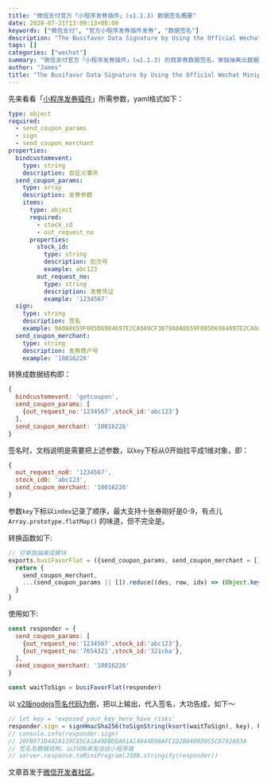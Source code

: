 ```yaml
---
title: "微信支付官方「小程序发券插件」(≤1.1.3) 数据签名概要"
date: 2020-07-21T13:09:13+08:00
keywords: ["微信支付", "官方小程序发券插件发券", "数据签名"]
description: "The Busifavor Data Signature by Using the Official Wechat Miniprogram Plugin 微信支付官方小程序发券插件的商家券数据签名，单独抽离出数据转换函数，配合使用云开发NodeJS环境，让签名不再麻烦。"
tags: []
categories: ["wechat"]
summary: "微信支付官方「小程序发券插件」(≤1.1.3) 的商家券数据签名，单独抽离出数据转换函数，配合使用云开发NodeJS环境，让签名不再麻烦。"
author: "James"
title: "The Busifavor Data Signature by Using the Official Wechat Miniprogram Plugin"
---
```


先来看看「[小程序发券插件](https://pay.weixin.qq.com/wiki/doc/apiv3/wxpay/marketing/miniprogram/chapter3_1.shtml)」所需参数，yaml格式如下：

```yaml
type: object
required:
  - send_coupon_params
  - sign
  - send_coupon_merchant
properties:
  bindcustomevent:
    type: string
    description: 自定义事件
  send_coupon_params:
    type: array
    description: 发券参数
    items:
      type: object
      required:
        - stock_id
        - out_request_no
      properties:
        stock_id:
          type: string
          description: 批次号
          example: abc123
        out_request_no:
          type: string
          description: 发券凭证
          example: '1234567'
  sign:
    type: string
    description: 签名
    example: 9A0A8659F005D6984697E2CA0A9CF3B79A0A8659F005D6984697E2CA0A9CF3B7
  send_coupon_merchant:
    type: string
    description: 发券商户号
    example: '10016226'
```

转换成数据结构即：

```js
{
  bindcustomevent: 'getcoupon',
  send_coupon_params: [
    {out_request_no:'1234567',stock_id:'abc123'}
  ],
  send_coupon_merchant: '10016226'
}
```

签名时，文档说明是需要把上述参数，以`key`下标从0开始拉平成1维对象，即：

```js
{
  out_request_no0: '1234567',
  stock_id0: 'abc123',
  send_coupon_merchant: '10016226'
}
```

参数`key`下标以`index`记录了顺序，最大支持十张券刚好是0-9，有点儿 `Array.prototype.flatMap()` 的味道，但不完全是。

转换函数如下:

```js
// 可单独抽离成模块
exports.busiFavorFlat = ({send_coupon_params, send_coupon_merchant = []} = {}) => {
  return {
    send_coupon_merchant,
    ...(send_coupon_params || []).reduce((des, row, idx) => (Object.keys(row).map(one => des[`${one}${idx}`] = row[one]), des), {}),
  }
}
```

使用如下:

```js
const responder = {
  send_coupon_params: [
    {out_request_no:'1234567',stock_id:'abc123'},
    {out_request_no:'7654321',stock_id:'321cba'},
  ],
  send_coupon_merchant: '10016226'
}

const waitToSign = busiFavorFlat(responder)
```

以 [v2版nodejs签名代码为例](https://developers.weixin.qq.com/community/develop/doc/000c6040f00c0088deaab14cb5bc00?pass_ticket=SM4hJgkhUua61lLujzVuWtkblmILCKb2NEN4JxNpy8vfixixqolzA7VI+2PaAZ48&jumpto=comment&commentid=0000407aa40280d9dfaa2503d5b8)，把以上输出，代入签名，大功告成，如下～

```js
// let key = 'exposed_your_key_here_have_risks'
responder.sign = signHmacSha256(toSignString(ksort(waitToSign), key), key)
// console.info(responder.sign)
// 20FB971D442A119C85CA1A49DBDEA61A14944D98AFC1D2B040030C5C8792A83A
// 签名及数据结构，以JSON串发送给小程序端
// server.response.toMiniProgram(JSON.stringify(responder))
```

文章首发于[微信开发者社区](https://developers.weixin.qq.com/community/develop/article/doc/000cae6e244d38bbeeaa32dd25bc13)。
